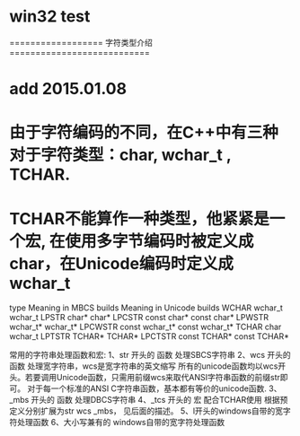 
# win32 test 


================== 字符类型介绍 ===========================
# add 2015.01.08

# 由于字符编码的不同，在C++中有三种对于字符类型：char, wchar_t , TCHAR.
# TCHAR不能算作一种类型，他紧紧是一个宏, 在使用多字节编码时被定义成char，在Unicode编码时定义成wchar_t

type                Meaning in MBCS builds          Meaning in Unicode builds
WCHAR                 wchar_t                             wchar_t
LPSTR                 char*                                char*
LPCSTR                const char*                        const char*
LPWSTR                wchar_t*                           wchar_t*
LPCWSTR               const wchar_t*                    const wchar_t* 
TCHAR                 char                                  wchar_t
LPTSTR                TCHAR*                            TCHAR*
LPCTSTR               const TCHAR*                     const TCHAR* 

常用的字符串处理函数和宏:
1、str 开头的 函数 处理SBCS字符串
2、wcs 开头的 函数 处理宽字符串，wcs是宽字符串的英文缩写
    所有的unicode函数均以wcs开头。若要调用Unicode函数，只需用前缀wcs来取代ANSI字符串函数的前缀str即可。
    对于每一个标准的ANSI C字符串函数，基本都有等价的unicode函数.
3、_mbs 开头的 函数 处理DBCS字符串
4、_tcs 开头的 宏 配合TCHAR使用
    根据预定义分别扩展为str wcs _mbs， 见后面的描述。
5、l开头的windows自带的宽字符处理函数
6、大小写兼有的 windows自带的宽字符处理函数

